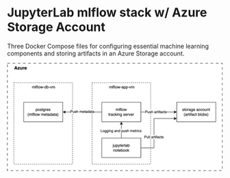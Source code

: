 # JupyterLab mlflow stack w/ Azure Storage Account

Three Docker Compose files for configuring essential machine learning components and storing artifacts in an Azure Storage account.

![arch](arch.png)
